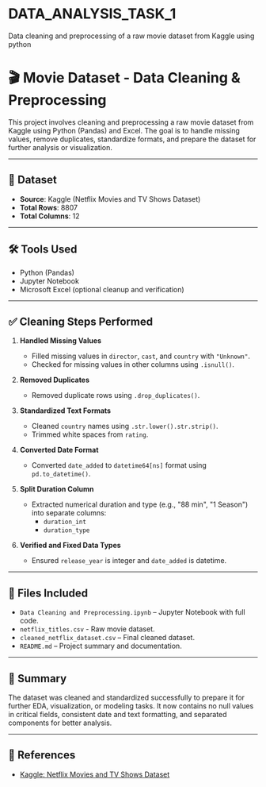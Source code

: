 # DATA_ANALYSIS_TASK_1
Data cleaning and preprocessing of a raw movie dataset from Kaggle using python
# 🎬 Movie Dataset - Data Cleaning & Preprocessing

This project involves cleaning and preprocessing a raw movie dataset from Kaggle using Python (Pandas) and Excel. The goal is to handle missing values, remove duplicates, standardize formats, and prepare the dataset for further analysis or visualization.

---

## 📁 Dataset

- **Source**: Kaggle (Netflix Movies and TV Shows Dataset)
- **Total Rows**: 8807
- **Total Columns**: 12

---

## 🛠️ Tools Used

- Python (Pandas)
- Jupyter Notebook
- Microsoft Excel (optional cleanup and verification)

---

## ✅ Cleaning Steps Performed

1. **Handled Missing Values**
   - Filled missing values in `director`, `cast`, and `country` with `"Unknown"`.
   - Checked for missing values in other columns using `.isnull()`.

2. **Removed Duplicates**
   - Removed duplicate rows using `.drop_duplicates()`.

3. **Standardized Text Formats**
   - Cleaned `country` names using `.str.lower().str.strip()`.
   - Trimmed white spaces from `rating`.

4. **Converted Date Format**
   - Converted `date_added` to `datetime64[ns]` format using `pd.to_datetime()`.

5. **Split Duration Column**
   - Extracted numerical duration and type (e.g., "88 min", "1 Season") into separate columns:
     - `duration_int`
     - `duration_type`

6. **Verified and Fixed Data Types**
   - Ensured `release_year` is integer and `date_added` is datetime.

---

## 📄 Files Included

- `Data Cleaning and Preprocessing.ipynb` – Jupyter Notebook with full code.
- `netflix_titles.csv` - Raw movie dataset.
- `cleaned_netflix_dataset.csv` – Final cleaned dataset.
- `README.md` – Project summary and documentation.

---

## 📌 Summary

The dataset was cleaned and standardized successfully to prepare it for further EDA, visualization, or modeling tasks. It now contains no null values in critical fields, consistent date and text formatting, and separated components for better analysis.

---

## 🔗 References

- [Kaggle: Netflix Movies and TV Shows Dataset](https://www.kaggle.com/datasets/shivamb/netflix-shows)
